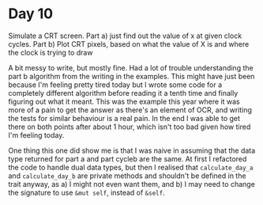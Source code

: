 # Day 10

Simulate a CRT screen.
Part a) just find out the value of x at given clock cycles.
Part b) Plot CRT pixels, based on what the value of X is and where the clock is
trying to draw

A bit messy to write, but mostly fine. Had a lot of trouble understanding the
part b algorithm from the writing in the examples. This might have just been
because I'm feeling pretty tired today but I wrote some code for a completely
different algorithm before reading it a tenth time and finally figuring out what
it meant. This was the example this year where it was more of a pain to get the
answer as there's an element of OCR, and writing the tests for similar behaviour
is a real pain. In the end I was able to get there on both points after about 1
hour, which isn't too bad given how tired I'm feeling today.

One thing this one did show me is that I was naive in assuming that the data
type returned for part a and part cycleb are the same. At first I refactored the code
to handle dual data types, but then I realised that `calculate_day_a` and
`calculate_day_b` are private methods and shouldn't be defined in the trait
anyway, as a) I might not even want them, and b) I may need to change the
signature to use `&mut self`, instead of `&self`.
